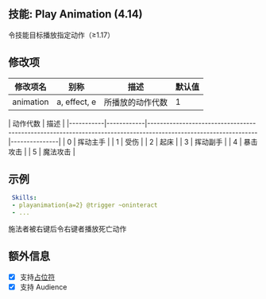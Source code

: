 技能: Play Animation (4.14)
--------------------------

令技能目标播放指定动作（≥1.17）

修改项
----------

| 修改项名 | 别称    | 描述                                                                                                    | 默认值 |
|-----------|------------|----------------------------------------------------------------------------------------------------------------|---------------|
| animation     | a, effect, e  | 所播放的动作代数 | 1 |

| 动作代数 | 描述 |
|-----------|------------|----------------------------------------------------------------------------------------------------------------|---------------|
| 0 | 挥动主手 |
| 1 | 受伤 |
| 2 | 起床 |
| 3 | 挥动副手 |
| 4 | 暴击攻击 |
| 5 | 魔法攻击 |

示例
--------

```yaml
 Skills:
 - playanimation{a=2} @trigger ~oninteract
 - ...
```
施法者被右键后令右键者播放死亡动作

额外信息
-------

- [x] 支持[占位符](/技能/占位符)
- [x] 支持 Audience